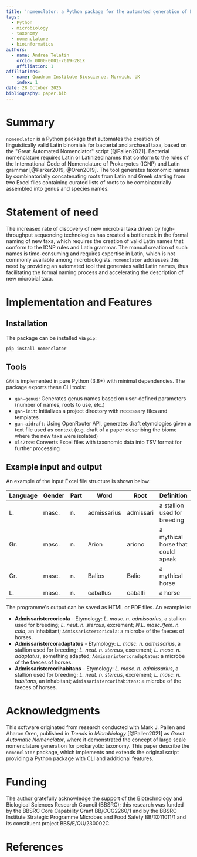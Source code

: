 ```yaml
---
title: 'nomenclator: a Python package for the automated generation of Latin binomials for Bacterial and Archaeal genera'
tags:
  - Python
  - microbiology
  - taxonomy
  - nomenclature
  - bioinformatics
authors:
  - name: Andrea Telatin
    orcid: 0000-0001-7619-281X
    affiliation: 1
affiliations:
  - name: Quadram Institute Bioscience, Norwich, UK
    index: 1
date: 28 October 2025
bibliography: paper.bib
---
```


# Summary

`nomenclator` is a Python package that automates the creation of linguistically valid Latin binomials for bacterial and archaeal taxa, based on the "Great Automated Nomenclator" script [@Pallen2021].
Bacterial nomenclature requires Latin or Latinized names that conform to the rules of the International Code of Nomenclature of Prokaryotes (ICNP) and Latin grammar [@Parker2019, @Oren2019].
The tool generates taxonomic names by combinatorially concatenating roots from
Latin and Greek starting from two Excel files containing curated lists of 
roots to be combinatorially assembled into genus and species names.

# Statement of need

The increased rate of discovery of new microbial taxa driven by high-throughput sequencing technologies has created a bottleneck in the formal naming of new taxa, which requires the creation of valid Latin names that conform to the ICNP rules and Latin grammar.
The manual creation of such names is time-consuming and requires expertise in Latin, which is not commonly available among microbiologists.
`nomenclator` addresses this need by providing an automated tool that generates valid Latin names, thus facilitating the formal naming process and accelerating the description of new microbial taxa.

# Implementation and Features

## Installation

The package can be installed via `pip`:

```bash
pip install nomenclator
```

## Tools

`GAN` is implemented in pure Python (3.8+) with minimal dependencies.
The package exports these CLI tools:

- `gan-genus`: Generates genus names based on user-defined parameters (number of names, roots to use, etc.)
- `gan-init`: Initializes a project directory with necessary files and templates
- `gan-aidraft`: Using OpenRouter API, generates draft etymologies given a text file used as context (e.g. draft of a paper describing the biome where the new taxa were isolated)
- `xls2tsv`: Converts Excel files with taxonomic data into TSV format for further processing

## Example input and output

An example of the input Excel file structure is shown below:

| Language | Gender | Part | Word        | Root      | Definition                           | Explanation |
|----------|--------|------|-------------|-----------|--------------------------------------|-------------|
| L.       | masc.  | n.   | admissarius | admissari | a stallion used for breeding         | horses      |
| Gr.      | masc.  | n.   | Arion       | ariono    | a mythical horse that could speak    | horses      |
| Gr.      | masc.  | n.   | Balios      | Balio     | a mythical horse                     | horses      |
| L.       | masc.  | n.   | caballus    | caballi   | a horse                              | horses      |

The programme's output can be saved as HTML or PDF files. An example is:

* **Admissaristercoricola** - Etymology: *L. masc. n. admissarius*, a stallion used for breeding; *L. neut. n. stercus*, excrement; *N.L. masc./fem. n. cola*, an inhabitant; `Admissaristercoricola`: a microbe of the faeces of horses.
* **Admissaristercoradaptatus** - Etymology: *L. masc. n. admissarius*, a stallion used for breeding; *L. neut. n. stercus*, excrement; *L. masc. n. adaptatus*, something adapted; `Admissaristercoradaptatus`: a microbe of the faeces of horses.
* **Admissaristercorihabitans** - Etymology: *L. masc. n. admissarius*, a stallion used for breeding; *L. neut. n. stercus*, excrement; *L. masc. n. habitans*, an inhabitant; `Admissaristercorihabitans`: a microbe of the faeces of horses.

# Acknowledgments

This software originated from research conducted with Mark J. Pallen and Aharon Oren, published in *Trends in Microbiology* [@Pallen2021] as *Great Automatic Nomenclator*, where it demonstrated the concept of large scale nomenclature generation for prokaryotic taxonomy. This paper describe the `nomenclator` package, which implements and extends the original script providing a Python package with CLI and additional features.

# Funding

The author gratefully acknowledge the support of the Biotechnology and Biological Sciences Research Council (BBSRC); this research was funded
by the BBSRC Core Capability Grant BB/CCG2260/1
and by the BBSRC Institute Strategic Programme Microbes and Food Safety 
BB/X011011/1 and its constituent project 
BBS/E/QU/230002C.

# References
